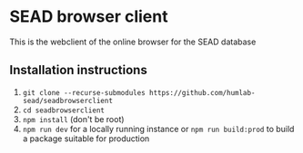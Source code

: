 # SEAD browser client
This is the webclient of the online browser for the SEAD database

## Installation instructions
1. `git clone --recurse-submodules https://github.com/humlab-sead/seadbrowserclient`
2. `cd seadbrowserclient`
3. `npm install` (don't be root)
4. `npm run dev` for a locally running instance or `npm run build:prod` to build a package suitable for production


